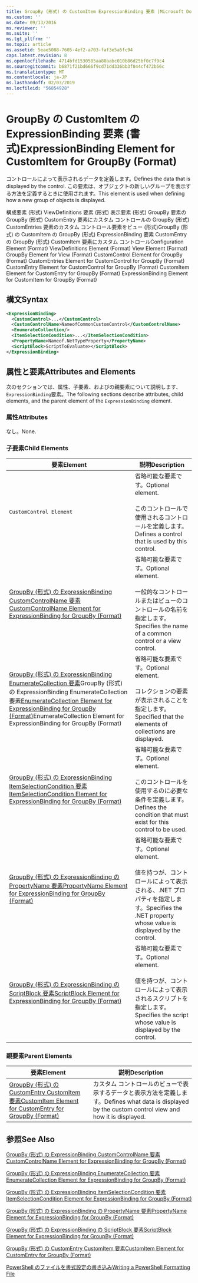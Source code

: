 ```yaml
---
title: GroupBy (形式) の CustomItem ExpressionBinding 要素 |Microsoft Docs
ms.custom: ''
ms.date: 09/13/2016
ms.reviewer: ''
ms.suite: ''
ms.tgt_pltfrm: ''
ms.topic: article
ms.assetid: 5eae5088-7605-4ef2-a703-faf3e5a5fc94
caps.latest.revision: 8
ms.openlocfilehash: 4714bfd1530585aa80aabc010b86d25bf0c7f9c4
ms.sourcegitcommit: b6871f21bd666f9cd71dd336bb3f844cf472b56c
ms.translationtype: MT
ms.contentlocale: ja-JP
ms.lasthandoff: 02/03/2019
ms.locfileid: "56854928"
---
```

# <a name="expressionbinding-element-for-customitem-for-groupby-format"></a><span data-ttu-id="6e1ea-102">GroupBy の CustomItem の ExpressionBinding 要素 (書式)</span><span class="sxs-lookup"><span data-stu-id="6e1ea-102">ExpressionBinding Element for CustomItem for GroupBy (Format)</span></span>

<span data-ttu-id="6e1ea-103">コントロールによって表示されるデータを定義します。</span><span class="sxs-lookup"><span data-stu-id="6e1ea-103">Defines the data that is displayed by the control.</span></span> <span data-ttu-id="6e1ea-104">この要素は、オブジェクトの新しいグループを表示する方法を定義するときに使用されます。</span><span class="sxs-lookup"><span data-stu-id="6e1ea-104">This element is used when defining how a new group of objects is displayed.</span></span>

<span data-ttu-id="6e1ea-105">構成要素 (形式) ViewDefinitions 要素 (形式) 表示要素 (形式) GroupBy 要素の GroupBy (形式) CustomEntry 要素にカスタム コントロールの GroupBy (形式) CustomEntries 要素のカスタム コントロール要素をビュー (形式)GroupBy (形式) の CustomItem の GroupBy (形式) ExpressionBinding 要素 CustomEntry の GroupBy (形式) CustomItem 要素にカスタム コントロール</span><span class="sxs-lookup"><span data-stu-id="6e1ea-105">Configuration Element (Format) ViewDefinitions Element (Format) View Element (Format) GroupBy Element for View (Format) CustomControl Element for GroupBy (Format) CustomEntries Element for CustomControl for GroupBy (Format) CustomEntry Element for CustomControl for GroupBy (Format) CustomItem Element for CustomEntry for GroupBy (Format) ExpressionBinding Element for CustomItem for GroupBy (Format)</span></span>

## <a name="syntax"></a><span data-ttu-id="6e1ea-106">構文</span><span class="sxs-lookup"><span data-stu-id="6e1ea-106">Syntax</span></span>

```xml
<ExpressionBinding>
  <CustomControl>...</CustomControl>
  <CustomControlName>NameofCommonCustomControl</CustomControlName>
  <EnumerateCollection/>
  <ItemSelectionCondition>...</ItemSelectionCondition>
  <PropertyName>Nameof.NetTypeProperty</PropertyName>
  <ScriptBlock>ScriptToEvaluate></ScriptBlock>
</ExpressionBinding>
```

## <a name="attributes-and-elements"></a><span data-ttu-id="6e1ea-107">属性と要素</span><span class="sxs-lookup"><span data-stu-id="6e1ea-107">Attributes and Elements</span></span>

<span data-ttu-id="6e1ea-108">次のセクションでは、属性、子要素、およびの親要素について説明します、`ExpressionBinding`要素。</span><span class="sxs-lookup"><span data-stu-id="6e1ea-108">The following sections describe attributes, child elements, and the parent element of the `ExpressionBinding` element.</span></span>

### <a name="attributes"></a><span data-ttu-id="6e1ea-109">属性</span><span class="sxs-lookup"><span data-stu-id="6e1ea-109">Attributes</span></span>

<span data-ttu-id="6e1ea-110">なし。</span><span class="sxs-lookup"><span data-stu-id="6e1ea-110">None.</span></span>

### <a name="child-elements"></a><span data-ttu-id="6e1ea-111">子要素</span><span class="sxs-lookup"><span data-stu-id="6e1ea-111">Child Elements</span></span>

|<span data-ttu-id="6e1ea-112">要素</span><span class="sxs-lookup"><span data-stu-id="6e1ea-112">Element</span></span>|<span data-ttu-id="6e1ea-113">説明</span><span class="sxs-lookup"><span data-stu-id="6e1ea-113">Description</span></span>|
|-------------|-----------------|
|`CustomControl Element`|<span data-ttu-id="6e1ea-114">省略可能な要素です。</span><span class="sxs-lookup"><span data-stu-id="6e1ea-114">Optional element.</span></span><br /><br /> <span data-ttu-id="6e1ea-115">このコントロールで使用されるコントロールを定義します。</span><span class="sxs-lookup"><span data-stu-id="6e1ea-115">Defines a control that is used by this control.</span></span>|
|[<span data-ttu-id="6e1ea-116">GroupBy (形式) の ExpressionBinding CustomControlName 要素</span><span class="sxs-lookup"><span data-stu-id="6e1ea-116">CustomControlName Element for ExpressionBinding for GroupBy (Format)</span></span>](./customcontrolname-element-for-expressionbinding-for-groupby-format.md)|<span data-ttu-id="6e1ea-117">省略可能な要素です。</span><span class="sxs-lookup"><span data-stu-id="6e1ea-117">Optional element.</span></span><br /><br /> <span data-ttu-id="6e1ea-118">一般的なコントロールまたはビューのコントロールの名前を指定します。</span><span class="sxs-lookup"><span data-stu-id="6e1ea-118">Specifies the name of a common control or a view control.</span></span>|
|<span data-ttu-id="6e1ea-119">[GroupBy (形式) の ExpressionBinding EnumerateCollection 要素](./enumeratecollection-element-for-expressionbinding-for-groupby-format.md)GroupBy (形式) の ExpressionBinding EnumerateCollection 要素</span><span class="sxs-lookup"><span data-stu-id="6e1ea-119">[EnumerateCollection Element for ExpressionBinding for GroupBy (Format)](./enumeratecollection-element-for-expressionbinding-for-groupby-format.md)EnumerateCollection Element for ExpressionBinding for GroupBy (Format)</span></span>|<span data-ttu-id="6e1ea-120">省略可能な要素です。</span><span class="sxs-lookup"><span data-stu-id="6e1ea-120">Optional element.</span></span><br /><br /> <span data-ttu-id="6e1ea-121">コレクションの要素が表示されることを指定します。</span><span class="sxs-lookup"><span data-stu-id="6e1ea-121">Specified that the elements of collections are displayed.</span></span>|
|[<span data-ttu-id="6e1ea-122">GroupBy (形式) の ExpressionBinding ItemSelectionCondition 要素</span><span class="sxs-lookup"><span data-stu-id="6e1ea-122">ItemSelectionCondition Element for ExpressionBinding for GroupBy (Format)</span></span>](./itemselectioncondition-element-for-expressionbinding-for-groupby-format.md)|<span data-ttu-id="6e1ea-123">省略可能な要素です。</span><span class="sxs-lookup"><span data-stu-id="6e1ea-123">Optional element.</span></span><br /><br /> <span data-ttu-id="6e1ea-124">このコントロールを使用するのに必要な条件を定義します。</span><span class="sxs-lookup"><span data-stu-id="6e1ea-124">Defines the condition that must exist for this control to be used.</span></span>|
|[<span data-ttu-id="6e1ea-125">GroupBy (形式) の ExpressionBinding の PropertyName 要素</span><span class="sxs-lookup"><span data-stu-id="6e1ea-125">PropertyName Element for ExpressionBinding for GroupBy (Format)</span></span>](./propertyname-element-for-expressionbinding-for-groupby-format.md)|<span data-ttu-id="6e1ea-126">省略可能な要素です。</span><span class="sxs-lookup"><span data-stu-id="6e1ea-126">Optional element.</span></span><br /><br /> <span data-ttu-id="6e1ea-127">値を持つが、コントロールによって表示される、.NET プロパティを指定します。</span><span class="sxs-lookup"><span data-stu-id="6e1ea-127">Specifies the .NET property whose value is displayed by the control.</span></span>|
|[<span data-ttu-id="6e1ea-128">GroupBy (形式) の ExpressionBinding の ScriptBlock 要素</span><span class="sxs-lookup"><span data-stu-id="6e1ea-128">ScriptBlock Element for ExpressionBinding for GroupBy (Format)</span></span>](./scriptblock-element-for-expressionbinding-for-groupby-format.md)|<span data-ttu-id="6e1ea-129">省略可能な要素です。</span><span class="sxs-lookup"><span data-stu-id="6e1ea-129">Optional element.</span></span><br /><br /> <span data-ttu-id="6e1ea-130">値を持つが、コントロールによって表示されるスクリプトを指定します。</span><span class="sxs-lookup"><span data-stu-id="6e1ea-130">Specifies the script whose value is displayed by the control.</span></span>|

### <a name="parent-elements"></a><span data-ttu-id="6e1ea-131">親要素</span><span class="sxs-lookup"><span data-stu-id="6e1ea-131">Parent Elements</span></span>

|<span data-ttu-id="6e1ea-132">要素</span><span class="sxs-lookup"><span data-stu-id="6e1ea-132">Element</span></span>|<span data-ttu-id="6e1ea-133">説明</span><span class="sxs-lookup"><span data-stu-id="6e1ea-133">Description</span></span>|
|-------------|-----------------|
|[<span data-ttu-id="6e1ea-134">GroupBy (形式) の CustomEntry CustomItem 要素</span><span class="sxs-lookup"><span data-stu-id="6e1ea-134">CustomItem Element for CustomEntry for GroupBy (Format)</span></span>](./customitem-element-for-customentry-for-groupby-format.md)|<span data-ttu-id="6e1ea-135">カスタム コントロールのビューで表示するデータと表示方法を定義します。</span><span class="sxs-lookup"><span data-stu-id="6e1ea-135">Defines what data is displayed by the custom control view and how it is displayed.</span></span>|

## <a name="see-also"></a><span data-ttu-id="6e1ea-136">参照</span><span class="sxs-lookup"><span data-stu-id="6e1ea-136">See Also</span></span>

[<span data-ttu-id="6e1ea-137">GroupBy (形式) の ExpressionBinding CustomControlName 要素</span><span class="sxs-lookup"><span data-stu-id="6e1ea-137">CustomControlName Element for ExpressionBinding for GroupBy (Format)</span></span>](./customcontrolname-element-for-expressionbinding-for-groupby-format.md)

[<span data-ttu-id="6e1ea-138">GroupBy (形式) の ExpressionBinding EnumerateCollection 要素</span><span class="sxs-lookup"><span data-stu-id="6e1ea-138">EnumerateCollection Element for ExpressionBinding for GroupBy (Format)</span></span>](./enumeratecollection-element-for-expressionbinding-for-groupby-format.md)

[<span data-ttu-id="6e1ea-139">GroupBy (形式) の ExpressionBinding ItemSelectionCondition 要素</span><span class="sxs-lookup"><span data-stu-id="6e1ea-139">ItemSelectionCondition Element for ExpressionBinding for GroupBy (Format)</span></span>](./itemselectioncondition-element-for-expressionbinding-for-groupby-format.md)

[<span data-ttu-id="6e1ea-140">GroupBy (形式) の ExpressionBinding の PropertyName 要素</span><span class="sxs-lookup"><span data-stu-id="6e1ea-140">PropertyName Element for ExpressionBinding for GroupBy (Format)</span></span>](./propertyname-element-for-expressionbinding-for-groupby-format.md)

[<span data-ttu-id="6e1ea-141">GroupBy (形式) の ExpressionBinding の ScriptBlock 要素</span><span class="sxs-lookup"><span data-stu-id="6e1ea-141">ScriptBlock Element for ExpressionBinding for GroupBy (Format)</span></span>](./scriptblock-element-for-expressionbinding-for-groupby-format.md)

[<span data-ttu-id="6e1ea-142">GroupBy (形式) の CustomEntry CustomItem 要素</span><span class="sxs-lookup"><span data-stu-id="6e1ea-142">CustomItem Element for CustomEntry for GroupBy (Format)</span></span>](./customitem-element-for-customentry-for-groupby-format.md)

[<span data-ttu-id="6e1ea-143">PowerShell のファイルを書式設定の書き込み</span><span class="sxs-lookup"><span data-stu-id="6e1ea-143">Writing a PowerShell Formatting File</span></span>](./writing-a-powershell-formatting-file.md)
